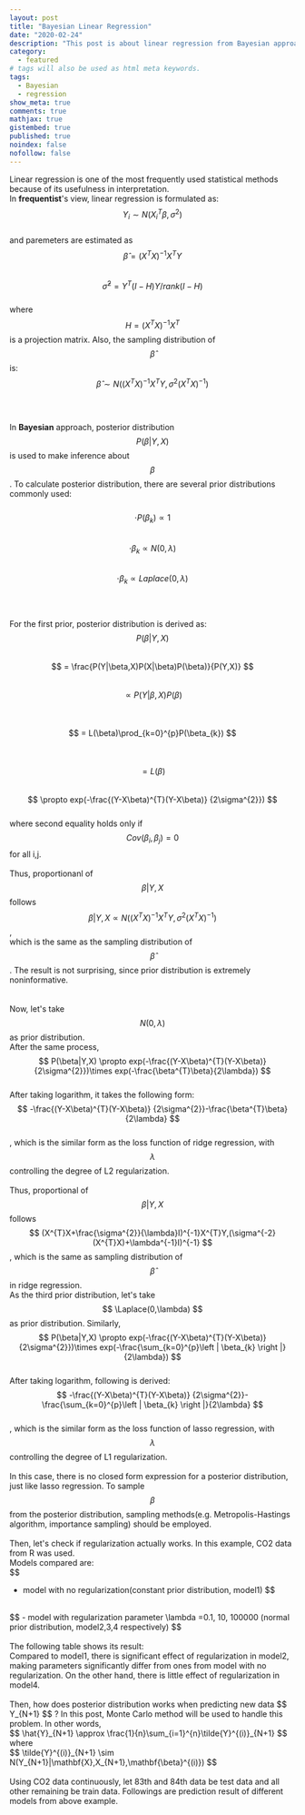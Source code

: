 ```yaml
---
layout: post
title: "Bayesian Linear Regression"
date: "2020-02-24"
description: "This post is about linear regression from Bayesian approach; specifically, it's about linear regression from empirical Bayesian approach using different prior distributions."
category: 
  - featured
# tags will also be used as html meta keywords.
tags:
  - Bayesian
  - regression
show_meta: true
comments: true
mathjax: true
gistembed: true
published: true
noindex: false
nofollow: false
---
```


Linear regression is one of the most frequently used statistical methods because of its usefulness in interpretation. 
<br>In **frequentist**'s view, linear regression is formulated as:
<br>
$$
  Y_{i}\sim N(X_{i}^{T}\beta ,\sigma ^{2})
$$
<br>
and paremeters are estimated as 
<br>
$$
  \hat{\beta} = (X^{T}X)^{-1}X^{T}Y
$$
<br>
$$
  \hat{\sigma}^{2} = Y^{T}(I-H)Y/rank(I-H)
$$
<br>
where 
$$
  H=(X^{T}X)^{-1}X^{T} 
$$
is a projection matrix. Also, the sampling distribution of
$$
  \hat{\beta} 
$$
is:
<br>
$$
  \hat{\beta}\sim N((X^{T}X)^{-1}X^{T}Y,\sigma^{2}(X^{T}X)^{-1}) 
$$
<br><br><br>In **Bayesian** approach, posterior distribution
$$
  P(\beta|Y,X)
$$
is used to make inference about 
$$
  \beta
$$
. To calculate posterior distribution, there are several prior distributions commonly used: 
<br><br>
$$
  \cdot P(\beta_{k})\propto 1
$$
<br>
$$
  \cdot \beta_{k}\propto N(0,\lambda)
$$
<br>
$$
  \cdot \beta_{k}\propto Laplace(0,\lambda)
$$
<br><br><br>
For the first prior, posterior distribution is derived as: 
<br>
$$
  P(\beta|Y,X) 
$$
<br>
$$
  = \frac{P(Y|\beta,X)P(X|\beta)P(\beta)}{P(Y,X)}
$$
<br> 
$$
  \propto P(Y|\beta,X)P(\beta)
$$  
<br> 
$$
  = L(\beta)\prod_{k=0}^{p}P(\beta_{k}) 
$$  
<br>
$$
  = L(\beta)
$$
<br>
$$
  \propto exp(-\frac{(Y-X\beta)^{T}(Y-X\beta)} {2\sigma^{2}})
$$
<br>
where second equality holds only if 
$$
  Cov(\beta_{i},\beta_{j})=0 
$$
for all i,j.
<br><br>
Thus, proportionanl of 
$$
  \beta|Y,X
$$
follows
<br>
$$
  \beta|Y,X \propto N((X^{T}X)^{-1}X^{T}Y,\sigma^{2}(X^{T}X)^{-1})
$$
, 
<br>
which is the same as the sampling distribution of
$$
  \hat{\beta}
$$
. The result is not surprising, since prior distribution is extremely noninformative. 
<br><br><br>Now, let's take
$$
  N(0,\lambda)
$$
as prior distribution.
<br>After the same process, 
$$
  P(\beta|Y,X) \propto exp(-\frac{(Y-X\beta)^{T}(Y-X\beta)} {2\sigma^{2}})\times exp(-\frac{\beta^{T}\beta}{2\lambda})
$$
<br>
After taking logarithm, it takes the following form:
<br>
$$ 
  -\frac{(Y-X\beta)^{T}(Y-X\beta)} {2\sigma^{2}}-\frac{\beta^{T}\beta}{2\lambda}
$$
<br>, which is the similar form as the loss function of ridge regression, with 
$$
  \lambda
$$
controlling the degree of L2 regularization. 
<br><br>
Thus, proportional of 
$$
  \beta|Y,X
$$
  follows
$$
  (X^{T}X+\frac{\sigma^{2}}{\lambda}I)^{-1}X^{T}Y,(\sigma^{-2}(X^{T}X)+\lambda^{-1}I)^{-1}
$$
, which is the same as sampling distribution of
$$
  \hat{\beta}
$$
in ridge regression.
<br>As the third prior distribution, let's take
$$
  \Laplace(0,\lambda)
$$
as prior distribution. Similarly, 
$$
  P(\beta|Y,X) \propto exp(-\frac{(Y-X\beta)^{T}(Y-X\beta)} {2\sigma^{2}})\times exp(-\frac{\sum_{k=0}^{p}\left | \beta_{k} \right |}{2\lambda})
$$
<br>
After taking logarithm, following is derived:
<br>
$$ 
  -\frac{(Y-X\beta)^{T}(Y-X\beta)} {2\sigma^{2}}-\frac{\sum_{k=0}^{p}\left | \beta_{k} \right |}{2\lambda}
$$
<br>, which is the similar form as the loss function of lasso regression, with 
$$
  \lambda
$$
controlling the degree of L1 regularization. 
<br><br>
In this case, there is no closed form expression for a posterior distribution, just like lasso regression.
To sample
$$
  \beta
$$
from the posterior distribution, sampling methods(e.g. Metropolis-Hastings algorithm, importance sampling) should be employed.
<br><br>Then, let's check if regularization actually works. In this example, CO2 data from R was used. 
<br>Models compared are: 
<br>
$$  
  - model with no regularization(constant prior distribution, model1)
$$
<br>
$$
  - model with regularization parameter \lambda =0.1, 10, 100000 (normal prior distribution, model2,3,4 respectively)
$$
<br><br>
The following table shows its result: 
<br>
Compared to model1, there is significant effect of regularization in model2, 
making parameters significantly differ from ones from model with no regularization. 
On the other hand, there is little effect of regularization in model4.
<br><br>Then, how does posterior distribution works when predicting new data 
$$
  Y_{N+1}
$$
? In this post, Monte Carlo method will be used to handle this problem. In other words, 
<br>
$$
  \hat{Y}_{N+1} \approx \frac{1}{n}\sum_{i=1}^{n}\tilde{Y}^{(i)}_{N+1}
$$
where
<br>
$$
  \tilde{Y}^{(i)}_{N+1} \sim N(Y_{N+1}|\mathbf{X},X_{N+1},\mathbf{\beta}^{(i)})
$$
<br><br>
Using CO2 data continuously, let 83th and 84th data be test data and all other remaining be train data. 
Followings are prediction result of different models from above example.










